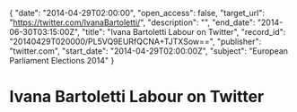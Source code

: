 {
  "date": "2014-04-29T02:00:00", 
  "open_access": false, 
  "target_url": "https://twitter.com/IvanaBartoletti/", 
  "description": "", 
  "end_date": "2014-06-30T03:15:00Z", 
  "title": "Ivana Bartoletti Labour on Twitter", 
  "record_id": "20140429T020000/PL5VQ9EURfQCNA+TJTXSow==", 
  "publisher": "twitter.com", 
  "start_date": "2014-04-29T02:00:00Z", 
  "subject": "European Parliament Elections 2014"
}

# Ivana Bartoletti Labour on Twitter

